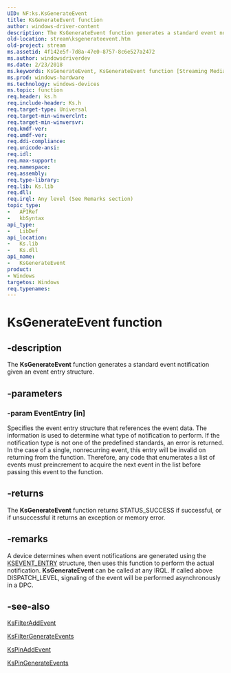 ```yaml
---
UID: NF:ks.KsGenerateEvent
title: KsGenerateEvent function
author: windows-driver-content
description: The KsGenerateEvent function generates a standard event notification given an event entry structure.
old-location: stream\ksgenerateevent.htm
old-project: stream
ms.assetid: 4f142e5f-7d8a-47e0-8757-8c6e527a2472
ms.author: windowsdriverdev
ms.date: 2/23/2018
ms.keywords: KsGenerateEvent, KsGenerateEvent function [Streaming Media Devices], ks/KsGenerateEvent, ksfunc_929fd3d4-2f02-4106-b8cd-25c3fb13ba05.xml, stream.ksgenerateevent
ms.prod: windows-hardware
ms.technology: windows-devices
ms.topic: function
req.header: ks.h
req.include-header: Ks.h
req.target-type: Universal
req.target-min-winverclnt: 
req.target-min-winversvr: 
req.kmdf-ver: 
req.umdf-ver: 
req.ddi-compliance: 
req.unicode-ansi: 
req.idl: 
req.max-support: 
req.namespace: 
req.assembly: 
req.type-library: 
req.lib: Ks.lib
req.dll: 
req.irql: Any level (See Remarks section)
topic_type:
-	APIRef
-	kbSyntax
api_type:
-	LibDef
api_location:
-	Ks.lib
-	Ks.dll
api_name:
-	KsGenerateEvent
product:
- Windows
targetos: Windows
req.typenames: 
---
```


# KsGenerateEvent function


## -description


The <b>KsGenerateEvent</b> function generates a standard event notification given an event entry structure.


## -parameters




### -param EventEntry [in]

Specifies the event entry structure that references the event data. The information is used to determine what type of notification to perform. If the notification type is not one of the predefined standards, an error is returned. In the case of a single, nonrecurring event, this entry will be invalid on returning from the function. Therefore, any code that enumerates a list of events must preincrement to acquire the next event in the list before passing this event to the function.


## -returns



The <b>KsGenerateEvent</b> function returns STATUS_SUCCESS if successful, or if unsuccessful it returns an exception or memory error.




## -remarks



A device determines when event notifications are generated using the <a href="https://msdn.microsoft.com/library/windows/hardware/ff561853">KSEVENT_ENTRY</a> structure, then uses this function to perform the actual notification. <b>KsGenerateEvent</b> can be called at any IRQL. If called above DISPATCH_LEVEL, signaling of the event will be performed asynchronously in a DPC.




## -see-also




<a href="https://msdn.microsoft.com/library/windows/hardware/ff562525">KsFilterAddEvent</a>



<a href="https://msdn.microsoft.com/library/windows/hardware/ff562541">KsFilterGenerateEvents</a>



<a href="https://msdn.microsoft.com/library/windows/hardware/ff563490">KsPinAddEvent</a>



<a href="https://msdn.microsoft.com/library/windows/hardware/ff563500">KsPinGenerateEvents</a>
 

 

